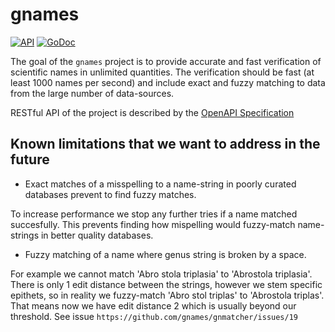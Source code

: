 # gnames

[![API](https://img.shields.io/badge/OpenAPI3-1.0.0-89bf04)](https://app.swaggerhub.com/apis-docs/dimus/gnames/1.0.0)
[![GoDoc](https://godoc.org/github.com/gnames/gnames?status.svg)](https://pkg.go.dev/github.com/gnames/gnames)

The goal of the ``gnames`` project is to provide accurate and fast verification
of scientific names in unlimited quantities. The verification should be fast
(at least 1000 names per second) and include exact and fuzzy matching to data
from the large number of data-sources.

RESTful API of the project is described by the [OpenAPI Specification]

## Known limitations that we want to address in the future

- Exact matches of a misspelling to a name-string in poorly curated databases
prevent to find fuzzy matches.

To increase performance we stop any further tries if a name matched
succesfully.  This prevents finding how mispelling would fuzzy-match
name-strings in better quality databases.

- Fuzzy matching of a name where genus string is broken by a space.

For example we cannot match 'Abro stola triplasia' to 'Abrostola triplasia'.
There is only 1 edit distance between the strings, however we stem specific
epithets, so in reality we fuzzy-match 'Abro stol triplas' to 'Abrostola
triplas'.  That means now we have edit distance 2 which is usually beyond our
threshold.  See issue `https://github.com/gnames/gnmatcher/issues/19`

[OpenAPI Specification]: https://app.swaggerhub.com/apis-docs/dimus/gnames/1.0.2
